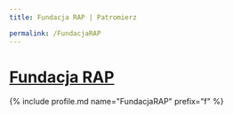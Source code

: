 ```yaml
---
title: Fundacja RAP | Patromierz

permalink: /FundacjaRAP
---
```


# [Fundacja RAP](https://patronite.pl/FundacjaRAP)

{% include profile.md name="FundacjaRAP" prefix="f" %}
